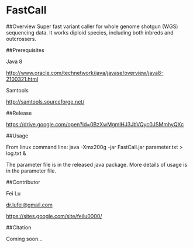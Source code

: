 # FastCall

##Overview
Super fast variant caller for whole genome shotgun (WGS) sequencing data. It works diploid species, including both inbreds and outcrossers.

##Prerequisites

Java 8

http://www.oracle.com/technetwork/java/javase/overview/java8-2100321.html

Samtools

http://samtools.sourceforge.net/


##Release

https://drive.google.com/open?id=0BzXwMgmlHJ3JbVQyc0JSMmhyQXc

##Usage

From linux command line:
java -Xmx200g -jar FastCall.jar parameter.txt > log.txt &

The parameter file is in the released java package. More details of usage is in the parameter file.

##Contributor

Fei Lu

dr.lufei@gmail.com

https://sites.google.com/site/feilu0000/

##Citation

Coming soon...
